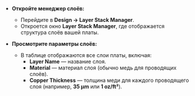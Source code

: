 - **Откройте менеджер слоёв:**
    
    - Перейдите в **Design → Layer Stack Manager**.
    - Откроется окно **Layer Stack Manager**, где отображается структура слоёв вашей платы.
- **Просмотрите параметры слоёв:**
    
    - В таблице отображаются все слои платы, включая:
        - **Layer Name** — название слоя.
        - **Material** — материал слоя (обычно медь для проводящих слоёв).
        - **Copper Thickness** — толщина меди для каждого проводящего слоя (например, **35 μm** или **1 oz/ft²**).